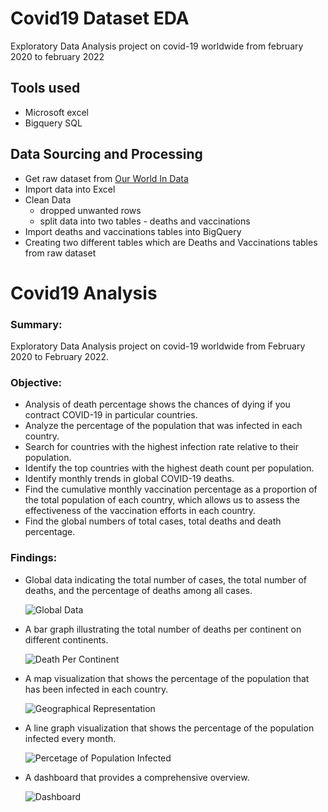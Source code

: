 # Covid19 Dataset EDA
Exploratory Data Analysis project on covid-19 worldwide from february 2020 to february 2022

## Tools used
- Microsoft excel
- Bigquery SQL

## Data Sourcing and Processing
- Get raw dataset from [Our World In Data](https://ourworldindata.org/covid-cases)
- Import data into Excel
- Clean Data
  - dropped unwanted rows
  - split data into two tables - deaths and vaccinations
- Import deaths and vaccinations tables into BigQuery
- Creating two different tables which are Deaths and Vaccinations tables from raw dataset

# Covid19 Analysis

### Summary:

Exploratory Data Analysis project on covid-19 worldwide from February 2020 to February 2022.

### Objective:

- Analysis of death percentage shows the chances of dying if you contract COVID-19 in particular countries.
- Analyze the percentage of the population that was infected in each country.
- Search for countries with the highest infection rate relative to their population.
- Identify the top countries with the highest death count per population.
- Identify monthly trends in global COVID-19 deaths.
- Find the cumulative monthly vaccination percentage as a proportion of the total population of each country, which allows us to assess the effectiveness of the vaccination efforts in each country.
- Find the global numbers of total cases, total deaths and death percentage.

### Findings:

- Global data indicating the total number of cases, the total number of deaths, and the percentage of deaths among all cases.
    
  ![Global Data](https://user-images.githubusercontent.com/92750711/209190775-d394122b-a8e2-4036-a836-2efad1e48b4b.png)


- A bar graph illustrating the total number of deaths per continent on different continents.
    
  ![Death Per Continent](https://user-images.githubusercontent.com/92750711/209190854-a6c2f641-e8e2-494c-96a9-755859ebf66c.png)


- A map visualization that shows the percentage of the population that has been infected in each country.
    
  ![Geographical Representation](https://user-images.githubusercontent.com/92750711/209191199-fc268f86-e431-415a-8bb6-8d70aaf08ef9.png)

    
- A line graph visualization that shows the percentage of the population infected every month.
    
  ![Percetage of Population Infected](https://user-images.githubusercontent.com/92750711/209191289-e659f2ea-f47b-4636-aeed-1446c19d0202.png)

    
- A dashboard that provides a comprehensive overview.

  ![Dashboard](https://user-images.githubusercontent.com/92750711/209191470-24bda75e-dc5d-406c-b675-ba5869c0e18b.png)


